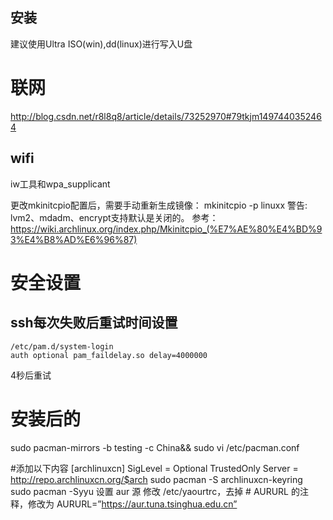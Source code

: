 ## 安装

建议使用Ultra ISO(win),dd(linux)进行写入U盘

# 联网

http://blog.csdn.net/r8l8q8/article/details/73252970#79tkjm1497440352464

## wifi 

iw工具和wpa_supplicant

更改mkinitcpio配置后，需要手动重新生成镜像：
    mkinitcpio -p linuxx
警告: lvm2、mdadm、encrypt支持默认是关闭的。
参考：https://wiki.archlinux.org/index.php/Mkinitcpio_(%E7%AE%80%E4%BD%93%E4%B8%AD%E6%96%87)

# 安全设置

## ssh每次失败后重试时间设置


    /etc/pam.d/system-login
    auth optional pam_faildelay.so delay=4000000
4秒后重试

# 安装后的
sudo pacman-mirrors -b testing -c China&&
sudo vi /etc/pacman.conf

#添加以下内容
[archlinuxcn]
SigLevel = Optional TrustedOnly
Server = http://repo.archlinuxcn.org/$arch
sudo pacman -S archlinuxcn-keyring
sudo pacman -Syyu
设置 aur 源
修改 /etc/yaourtrc，去掉 # AURURL 的注释，修改为
AURURL=”https://aur.tuna.tsinghua.edu.cn”